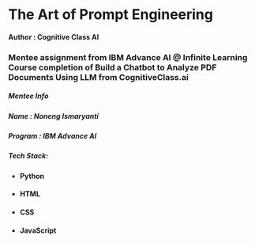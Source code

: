 # The Art of Prompt Engineering
#### Author : Cognitive Class AI

### Mentee assignment from IBM Advance AI @ Infinite Learning Course completion of Build a Chatbot to Analyze PDF Documents Using LLM from CognitiveClass.ai

##### Mentee Info

##### Name : Noneng Ismaryanti

##### Program : IBM Advance AI 

##### Tech Stack:
- #### Python
- #### HTML
- #### CSS
- #### JavaScript

